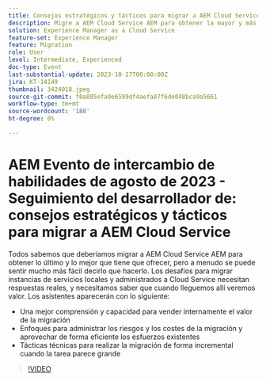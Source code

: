 ```yaml
---
title: Consejos estratégicos y tácticos para migrar a AEM Cloud Service
description: Migre a AEM Cloud Service AEM para obtener la mayor y más reciente oferta de servicios, migre las instancias de servicios locales y gestionados para que el Cloud Service obtenga una mejor comprensión y capacidad para vender internamente el valor de los enfoques de migración para administrar los riesgos y los costes de la migración y aprovechar de forma eficaz los esfuerzos existentes. Tácticas técnicas para realizar la migración de forma incremental cuando la tarea parece grande.
solution: Experience Manager as a Cloud Service
feature-set: Experience Manager
feature: Migration
role: User
level: Intermediate, Experienced
doc-type: Event
last-substantial-update: 2023-10-27T00:00:00Z
jira: KT-14149
thumbnail: 3424018.jpeg
source-git-commit: f0a805efa9e6599df4aefa87f6de048bca9a5661
workflow-type: tm+mt
source-wordcount: '188'
ht-degree: 0%

---
```



# AEM Evento de intercambio de habilidades de agosto de 2023 - Seguimiento del desarrollador de: consejos estratégicos y tácticos para migrar a AEM Cloud Service

Todos sabemos que deberíamos migrar a AEM Cloud Service AEM para obtener lo último y lo mejor que tiene que ofrecer, pero a menudo se puede sentir mucho más fácil decirlo que hacerlo. Los desafíos para migrar instancias de servicios locales y administrados a Cloud Service necesitan respuestas reales, y necesitamos saber que cuando lleguemos allí veremos valor. Los asistentes aparecerán con lo siguiente:

* Una mejor comprensión y capacidad para vender internamente el valor de la migración
* Enfoques para administrar los riesgos y los costes de la migración y aprovechar de forma eficiente los esfuerzos existentes
* Tácticas técnicas para realizar la migración de forma incremental cuando la tarea parece grande

>[!VIDEO](https://video.tv.adobe.com/v/3424018/?learn=on)
